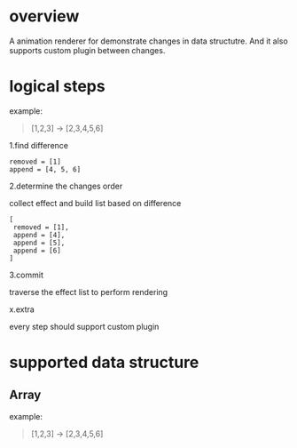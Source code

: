 # overview

A animation renderer for demonstrate changes in data structutre. And it also supports custom plugin between changes.

# logical steps

example: 

> [1,2,3] -> [2,3,4,5,6]


1.find difference

```
removed = [1]
append = [4, 5, 6]
```

2.determine the changes order

collect effect and build list based on difference

```
[
 removed = [1],
 append = [4],
 append = [5],
 append = [6]
]
```

3.commit

traverse the effect list to perform rendering

x.extra

every step should support custom plugin

# supported data structure

## Array

example: 

> [1,2,3] -> [2,3,4,5,6]


